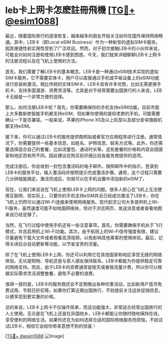 # leb卡上网卡怎麽註冊飛機 [[TG💪+ @esim1088](https://t.me/s/esim1088)]

最近，随着国际旅行的逐渐恢复，越来越多的朋友开始关注如何在国外保持网络畅通。其中，LEB卡（即Local eSIM Business）作为一种新型的虚拟SIM卡服务，因其便捷性和实用性受到了广泛欢迎。然而，对于初次接触LEB卡的小伙伴来说，可能会对如何注册和使用LEB卡感到困惑。今天，我们就来详细聊聊LEB卡上网卡的注册流程以及在飞机上使用的方法。

首先，我们需要了解LEB卡的基本概念。LEB卡是一种通过eSIM技术实现的虚拟SIM卡服务，它不需要实体卡，用户可以直接通过手机或平板设备上的eSIM功能进行安装和激活。相比传统的实体SIM卡，LEB卡具有许多优势，比如无需更换手机卡、支持多国漫游、资费灵活等。尤其是对于经常需要出国旅行的人来说，LEB卡无疑是一个非常方便的选择。

那么，如何注册LEB卡呢？首先，你需要确保你的手机支持eSIM功能。目前市面上大多数新款智能手机都支持eSIM，但如果你使用的是较老款的手机，可能需要确认一下是否兼容。一般来说，苹果的iPhone XS及以上机型以及部分安卓旗舰机都支持eSIM。

接下来，你可以通过LEB卡的服务提供商网站或者官方应用程序进行注册。通常情况下，你需要提供一些基本信息，如姓名、护照信息、联系方式等。此外，你还需要选择适合自己的套餐，比如流量包、通话时长等。这些套餐的价格和内容会因国家和地区而有所不同，因此建议在购买前仔细比较各服务商提供的选项。

完成注册后，你会收到一封包含激活码的电子邮件。按照邮件中的指示，登录到LEB卡的服务平台，输入激活码并按照提示完成激活步骤。通常，这个过程只需要几分钟就能搞定。激活完成后，你就可以在手机设置中添加新的eSIM了。

现在，让我们来说说在飞机上使用LEB卡上网的问题。很多人担心在飞机上无法使用互联网，但实际上，只要你的手机支持eSIM并且已经成功激活了LEB卡，你在飞机上仍然可以通过Wi-Fi连接来使用网络服务。现代航空公司大多提供机上Wi-Fi服务，虽然速度可能不如地面网络快，但对于浏览网页、发送消息或者查看地图来说已经足够了。

当然，在飞行过程中使用手机还有一些注意事项。首先，你需要确保手机处于飞行模式，并且启用机上Wi-Fi功能。其次，由于航班上的Wi-Fi信号强度有限，建议尽量避免下载大文件或者观看高清视频，以免影响其他乘客的使用体验。最后，记得关闭后台自动更新等功能，以节省宝贵的流量。

除了在飞机上使用LEB卡上网，你还可以利用它在其他国家和地区享受无缝的网络体验。无论是购物、导航还是与家人朋友保持联系，LEB卡都能为你提供稳定可靠的网络支持。而且，由于LEB卡的资费通常是按天或者按流量计费，所以你可以根据实际需求灵活调整套餐，避免不必要的浪费。

值得一提的是，LEB卡的服务商还会不定期推出各种优惠活动，比如新用户首月免费试用、节假日折扣等。如果你打算近期出国旅行，不妨提前关注这些促销信息，以便享受到更实惠的价格。

总的来说，LEB卡上网卡不仅操作简单，而且功能强大，非常适合经常出国旅行的人士使用。无论是在飞机上还是在异国他乡，LEB卡都能让你随时随地保持在线，享受便利的网络生活。如果你还在为如何选择合适的国际网络服务而烦恼，不妨试试LEB卡，相信它会给你带来意想不到的惊喜！

[[TG💪+ @esim1088](https://t.me/s/esim1088) ![Image](https://i.postimg.cc/4NQfJmqS/Snipaste-2025-05-13-00-14-12.png)]
